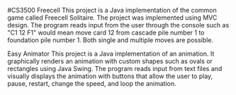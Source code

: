 #CS3500 
Freecell 
  This project is a Java implementation of the common game called Freecell Solitaire. The project was implemented using MVC design. The program reads 
  input from the user through the console such as "C1 12 F1" would mean move card 12 from cascade pile number 1 to foundation pile number 1. Both single 
  and multiple moves are possible. 


Easy Animator 
  This project is a Java implementation of an animation. It graphically renders an animation with custom shapes such as ovals or rectangles using Java 
  Swing. The program reads input from text files and visually displays the animation with buttons that allow the user to play, pause, restart, change 
  the speed, and loop the animation. 


